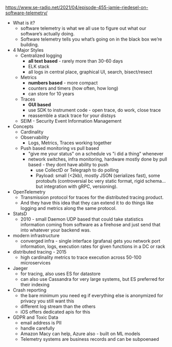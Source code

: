 https://www.se-radio.net/2021/04/episode-455-jamie-riedesel-on-software-telemetry/

- What is it?
  - software telemetry is what we all use to figure out what our software’s actually doing.
  - Software telemetry tells you what’s going on in the black box we’re building.
- 4 Major Styles
  - Centralized logging
    - **all text based** - rarely more than 30-60 days
    - ELK stack
    - all logs in central place, graphical UI, search, bisect/resect
  - Metrics
    - **numbers based** - more compact
    - counters and timers (how often, how long)
    - can store for 10 years
  - Traces
    - **GUI based**
    - use SDK to instrument code - open trace, do work, close trace
    - reassemble a stack trace for your distsys
  - SEIM - Security Event Information Management
- Concepts
  - Cardinality
  - Observability
    - Logs, Metrics, Traces working together
  - Push based monitoring vs pull based
    - "give me your status" on a schedule vs "i did a thing" whenever
    - network switches, infra monitoring, hardware mostly done by pull based - they dont have ability to push
      - use CollectD or Telegraph to do polling
      - Payload: small (<2kb), mostly JSON (serializes fast), some protobufs (controversial bc very static format, rigid schema... but integration with gRPC, versioning).
- OpenTelemetry
  - Transmission protocol for traces for the distributed tracing product.
  - And they have this idea that they can extend it to do things like logging and metrics along the same protocol.
- StatsD
  - 2010 - small Daemon UDP based that could take statistics information coming from software as a firehose and just send that into whatever your backend was.
- modern infrastructure
  - converged infra - single interface (grafana) gets you network port information, logs, execution rates for given functions in a DC or rack
- distributed tracing - 2015
  - high cardinality metrics to trace execution across 50-100 microservices
- Jaeger
  - for tracing, also uses ES for datastore
  - can also use Cassandra for very large systems, but ES preferred for their indexing
- Crash reporting
  - the bare minimum you need eg if everything else is anonymized for privacy you still want this
  - different log stream than the others
  - iOS offers dedicated apis for this
- GDPR and Toxic Data
  - email address is PII
  - handle carefully
  - Amazon Macy can help, Azure also - built on ML models
  - Telemetry systems are business records and can be subpoenaed
